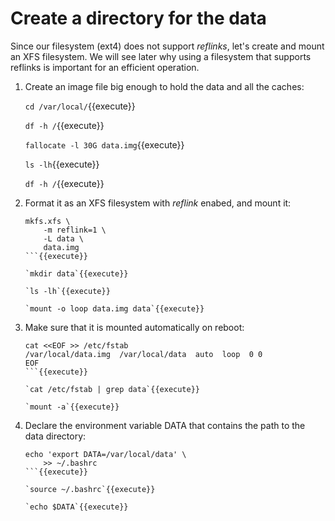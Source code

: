 # Create a directory for the data

Since our filesystem (ext4) does not support _reflinks_, let's create
and mount an XFS filesystem. We will see later why using a filesystem
that supports reflinks is important for an efficient operation.

1. Create an image file big enough to hold the data and all the
   caches:

   `cd /var/local/`{{execute}}
   
   `df -h /`{{execute}}
   
   `fallocate -l 30G data.img`{{execute}}
   
   `ls -lh`{{execute}}

   `df -h /`{{execute}}
   
2. Format it as an XFS filesystem with _reflink_ enabed, and mount it:

   ```
   mkfs.xfs \
       -m reflink=1 \
       -L data \
       data.img
   ```{{execute}}

   `mkdir data`{{execute}}
   
   `ls -lh`{{execute}}
   
   `mount -o loop data.img data`{{execute}}
   
3. Make sure that it is mounted automatically on reboot:

   ```
   cat <<EOF >> /etc/fstab
   /var/local/data.img  /var/local/data  auto  loop  0 0
   EOF
   ```{{execute}}
   
   `cat /etc/fstab | grep data`{{execute}}
   
   `mount -a`{{execute}}

4. Declare the environment variable DATA that contains the path to the
   data directory:

   ```
   echo 'export DATA=/var/local/data' \
       >> ~/.bashrc
   ```{{execute}}
   
   `source ~/.bashrc`{{execute}}
   
   `echo $DATA`{{execute}}
